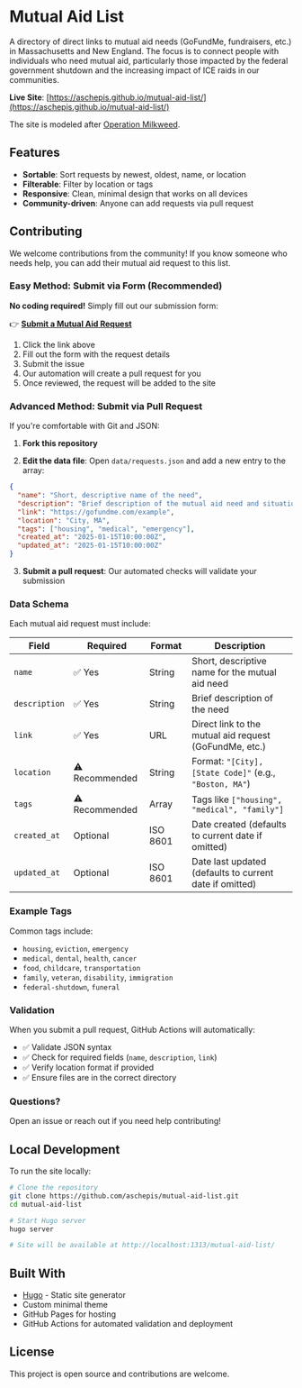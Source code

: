 # Mutual Aid List

A directory of direct links to mutual aid needs (GoFundMe, fundraisers, etc.) in Massachusetts and New England. The focus is to connect people with individuals who need mutual aid, particularly those impacted by the federal government shutdown and the increasing impact of ICE raids in our communities.

**Live Site**: [https://aschepis.github.io/mutual-aid-list/](https://aschepis.github.io/mutual-aid-list/)

The site is modeled after [Operation Milkweed](https://operationmilkweed.org/).

## Features

- **Sortable**: Sort requests by newest, oldest, name, or location
- **Filterable**: Filter by location or tags
- **Responsive**: Clean, minimal design that works on all devices
- **Community-driven**: Anyone can add requests via pull request

## Contributing

We welcome contributions from the community! If you know someone who needs help, you can add their mutual aid request to this list.

### Easy Method: Submit via Form (Recommended)

**No coding required!** Simply fill out our submission form:

👉 **[Submit a Mutual Aid Request](https://github.com/aschepis/mutual-aid-list/issues/new?template=add-mutual-aid-request.yml)**

1. Click the link above
2. Fill out the form with the request details
3. Submit the issue
4. Our automation will create a pull request for you
5. Once reviewed, the request will be added to the site

### Advanced Method: Submit via Pull Request

If you're comfortable with Git and JSON:

1. **Fork this repository**

2. **Edit the data file**: Open `data/requests.json` and add a new entry to the array:

```json
{
  "name": "Short, descriptive name of the need",
  "description": "Brief description of the mutual aid need and situation",
  "link": "https://gofundme.com/example",
  "location": "City, MA",
  "tags": ["housing", "medical", "emergency"],
  "created_at": "2025-01-15T10:00:00Z",
  "updated_at": "2025-01-15T10:00:00Z"
}
```

3. **Submit a pull request**: Our automated checks will validate your submission

### Data Schema

Each mutual aid request must include:

| Field | Required | Format | Description |
|-------|----------|--------|-------------|
| `name` | ✅ Yes | String | Short, descriptive name for the mutual aid need |
| `description` | ✅ Yes | String | Brief description of the need |
| `link` | ✅ Yes | URL | Direct link to the mutual aid request (GoFundMe, etc.) |
| `location` | ⚠️ Recommended | String | Format: `"[City], [State Code]"` (e.g., `"Boston, MA"`) |
| `tags` | ⚠️ Recommended | Array | Tags like `["housing", "medical", "family"]` |
| `created_at` | Optional | ISO 8601 | Date created (defaults to current date if omitted) |
| `updated_at` | Optional | ISO 8601 | Date last updated (defaults to current date if omitted) |

### Example Tags

Common tags include:
- `housing`, `eviction`, `emergency`
- `medical`, `dental`, `health`, `cancer`
- `food`, `childcare`, `transportation`
- `family`, `veteran`, `disability`, `immigration`
- `federal-shutdown`, `funeral`

### Validation

When you submit a pull request, GitHub Actions will automatically:
- ✅ Validate JSON syntax
- ✅ Check for required fields (`name`, `description`, `link`)
- ✅ Verify location format if provided
- ✅ Ensure files are in the correct directory

### Questions?

Open an issue or reach out if you need help contributing!

## Local Development

To run the site locally:

```bash
# Clone the repository
git clone https://github.com/aschepis/mutual-aid-list.git
cd mutual-aid-list

# Start Hugo server
hugo server

# Site will be available at http://localhost:1313/mutual-aid-list/
```

## Built With

- [Hugo](https://gohugo.io/) - Static site generator
- Custom minimal theme
- GitHub Pages for hosting
- GitHub Actions for automated validation and deployment

## License

This project is open source and contributions are welcome.
